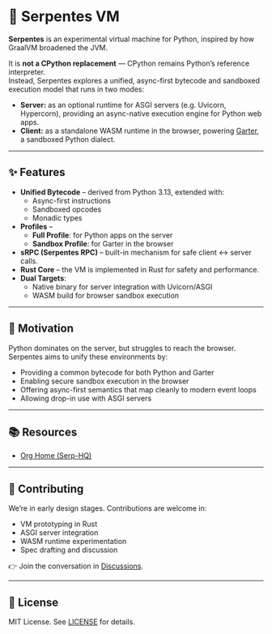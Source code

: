 # 🐍 Serpentes VM

**Serpentes** is an experimental virtual machine for Python, inspired by how GraalVM broadened the JVM.  

It is **not a CPython replacement** — CPython remains Python’s reference interpreter.  
Instead, Serpentes explores a unified, async-first bytecode and sandboxed execution model that runs in two modes:

- **Server:** as an optional runtime for ASGI servers (e.g. Uvicorn, Hypercorn), providing an async-native execution engine for Python web apps.
- **Client:** as a standalone WASM runtime in the browser, powering [Garter](https://github.com/serp-hq/garter), a sandboxed Python dialect.

---

## ✨ Features
- **Unified Bytecode** – derived from Python 3.13, extended with:
  - Async-first instructions
  - Sandboxed opcodes
  - Monadic types
- **Profiles** –
  - **Full Profile**: for Python apps on the server
  - **Sandbox Profile**: for Garter in the browser
- **sRPC (Serpentes RPC)** – built-in mechanism for safe client ↔ server calls.
- **Rust Core** – the VM is implemented in Rust for safety and performance.
- **Dual Targets**:
  - Native binary for server integration with Uvicorn/ASGI
  - WASM build for browser sandbox execution

---

## 📖 Motivation
Python dominates on the server, but struggles to reach the browser.  
Serpentes aims to unify these environments by:
- Providing a common bytecode for both Python and Garter
- Enabling secure sandbox execution in the browser
- Offering async-first semantics that map cleanly to modern event loops
- Allowing drop-in use with ASGI servers

---

## 📚 Resources
- [Org Home (Serp-HQ)](https://github.com/serp-hq)

---

## 🤝 Contributing
We’re in early design stages. Contributions are welcome in:
- VM prototyping in Rust
- ASGI server integration
- WASM runtime experimentation
- Spec drafting and discussion

👉 Join the conversation in [Discussions](https://github.com/serp-hq/serpentes/discussions).

---

## 📜 License
MIT License. See [LICENSE](LICENSE) for details.